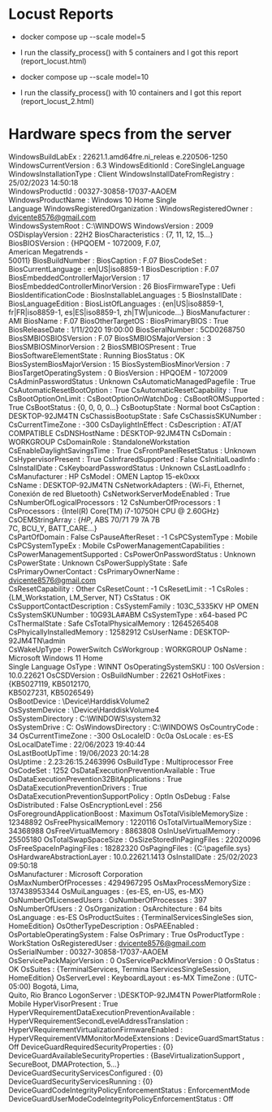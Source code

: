 # Locust Reports

- docker compose up --scale model=5

- I run the classify_process() with 5 containers and I got this report (report_locust.html)




- docker compose up --scale model=10

- I run the classify_process() with 10 containers and I got this report (report_locust_2.html)


# Hardware specs from the server


WindowsBuildLabEx                                       : 22621.1.amd64fre.ni_releas
                                                          e.220506-1250
WindowsCurrentVersion                                   : 6.3
WindowsEditionId                                        : CoreSingleLanguage
WindowsInstallationType                                 : Client
WindowsInstallDateFromRegistry                          : 25/02/2023 14:50:18        
WindowsProductId                                        : 00327-30858-17037-AAOEM    
WindowsProductName                                      : Windows 10 Home Single     
                                                          Language
WindowsRegisteredOrganization                           :
WindowsRegisteredOwner                                  : dvicente8576@gmail.com     
WindowsSystemRoot                                       : C:\WINDOWS
WindowsVersion                                          : 2009
OSDisplayVersion                                        : 22H2
BiosCharacteristics                                     : {7, 11, 12, 15...}
BiosBIOSVersion                                         : {HPQOEM - 1072009, F.07,   
                                                          American Megatrends -      
                                                          50011}
BiosBuildNumber                                         :
BiosCaption                                             : F.07
BiosCodeSet                                             :
BiosCurrentLanguage                                     : en|US|iso8859-1
BiosDescription                                         : F.07
BiosEmbeddedControllerMajorVersion                      : 17
BiosEmbeddedControllerMinorVersion                      : 26
BiosFirmwareType                                        : Uefi
BiosIdentificationCode                                  :
BiosInstallableLanguages                                : 5
BiosInstallDate                                         :
BiosLanguageEdition                                     :
BiosListOfLanguages                                     : {en|US|iso8859-1,
                                                          fr|FR|iso8859-1,
                                                          es|ES|iso8859-1,
                                                          zh|TW|unicode...}
BiosManufacturer                                        : AMI
BiosName                                                : F.07
BiosOtherTargetOS                                       :
BiosPrimaryBIOS                                         : True
BiosReleaseDate                                         : 1/11/2020 19:00:00
BiosSeralNumber                                         : 5CD0268750
BiosSMBIOSBIOSVersion                                   : F.07
BiosSMBIOSMajorVersion                                  : 3
BiosSMBIOSMinorVersion                                  : 2
BiosSMBIOSPresent                                       : True
BiosSoftwareElementState                                : Running
BiosStatus                                              : OK
BiosSystemBiosMajorVersion                              : 15
BiosSystemBiosMinorVersion                              : 7
BiosTargetOperatingSystem                               : 0
BiosVersion                                             : HPQOEM - 1072009
CsAdminPasswordStatus                                   : Unknown
CsAutomaticManagedPagefile                              : True
CsAutomaticResetBootOption                              : True
CsAutomaticResetCapability                              : True
CsBootOptionOnLimit                                     :
CsBootOptionOnWatchDog                                  :
CsBootROMSupported                                      : True
CsBootStatus                                            : {0, 0, 0, 0...}
CsBootupState                                           : Normal boot
CsCaption                                               : DESKTOP-92JM4TN
CsChassisBootupState                                    : Safe
CsChassisSKUNumber                                      :
CsCurrentTimeZone                                       : -300
CsDaylightInEffect                                      :
CsDescription                                           : AT/AT COMPATIBLE
CsDNSHostName                                           : DESKTOP-92JM4TN
CsDomain                                                : WORKGROUP
CsDomainRole                                            : StandaloneWorkstation
CsEnableDaylightSavingsTime                             : True
CsFrontPanelResetStatus                                 : Unknown
CsHypervisorPresent                                     : True
CsInfraredSupported                                     : False
CsInitialLoadInfo                                       :
CsInstallDate                                           :
CsKeyboardPasswordStatus                                : Unknown
CsLastLoadInfo                                          :
CsManufacturer                                          : HP
CsModel                                                 : OMEN Laptop 15-ek0xxx      
CsName                                                  : DESKTOP-92JM4TN
CsNetworkAdapters                                       : {Wi-Fi, Ethernet,
                                                          Conexión de red Bluetooth} 
CsNetworkServerModeEnabled                              : True
CsNumberOfLogicalProcessors                             : 12
CsNumberOfProcessors                                    : 1
CsProcessors                                            : {Intel(R) Core(TM)
                                                          i7-10750H CPU @ 2.60GHz}   
CsOEMStringArray                                        : {$HP$, ABS 70/71 79 7A 7B  
                                                          7C, BCU_Y, BATT_CARE...}   
CsPartOfDomain                                          : False
CsPauseAfterReset                                       : -1
CsPCSystemType                                          : Mobile
CsPCSystemTypeEx                                        : Mobile
CsPowerManagementCapabilities                           :
CsPowerManagementSupported                              :
CsPowerOnPasswordStatus                                 : Unknown
CsPowerState                                            : Unknown
CsPowerSupplyState                                      : Safe
CsPrimaryOwnerContact                                   :
CsPrimaryOwnerName                                      : dvicente8576@gmail.com     
CsResetCapability                                       : Other
CsResetCount                                            : -1
CsResetLimit                                            : -1
CsRoles                                                 : {LM_Workstation,
                                                          LM_Server, NT}
CsStatus                                                : OK
CsSupportContactDescription                             :
CsSystemFamily                                          : 103C_5335KV HP OMEN        
CsSystemSKUNumber                                       : 10G93LA#ABM
CsSystemType                                            : x64-based PC
CsThermalState                                          : Safe
CsTotalPhysicalMemory                                   : 12645265408
CsPhyicallyInstalledMemory                              : 12582912
CsUserName                                              : DESKTOP-92JM4TN\admin      
CsWakeUpType                                            : PowerSwitch
CsWorkgroup                                             : WORKGROUP
OsName                                                  : Microsoft Windows 11 Home  
                                                          Single Language
OsType                                                  : WINNT
OsOperatingSystemSKU                                    : 100
OsVersion                                               : 10.0.22621
OsCSDVersion                                            :
OsBuildNumber                                           : 22621
OsHotFixes                                              : {KB5027119, KB5012170,     
                                                          KB5027231, KB5026549}      
OsBootDevice                                            : \Device\HarddiskVolume2    
OsSystemDevice                                          : \Device\HarddiskVolume4    
OsSystemDirectory                                       : C:\WINDOWS\system32        
OsSystemDrive                                           : C:
OsWindowsDirectory                                      : C:\WINDOWS
OsCountryCode                                           : 34
OsCurrentTimeZone                                       : -300
OsLocaleID                                              : 0c0a
OsLocale                                                : es-ES
OsLocalDateTime                                         : 22/06/2023 19:40:44        
OsLastBootUpTime                                        : 19/06/2023 20:14:28        
OsUptime                                                : 2.23:26:15.2463996
OsBuildType                                             : Multiprocessor Free        
OsCodeSet                                               : 1252
OsDataExecutionPreventionAvailable                      : True
OsDataExecutionPrevention32BitApplications              : True
OsDataExecutionPreventionDrivers                        : True
OsDataExecutionPreventionSupportPolicy                  : OptIn
OsDebug                                                 : False
OsDistributed                                           : False
OsEncryptionLevel                                       : 256
OsForegroundApplicationBoost                            : Maximum
OsTotalVisibleMemorySize                                : 12348892
OsFreePhysicalMemory                                    : 1220116
OsTotalVirtualMemorySize                                : 34368988
OsFreeVirtualMemory                                     : 8863808
OsInUseVirtualMemory                                    : 25505180
OsTotalSwapSpaceSize                                    :
OsSizeStoredInPagingFiles                               : 22020096
OsFreeSpaceInPagingFiles                                : 18282320
OsPagingFiles                                           : {C:\pagefile.sys}
OsHardwareAbstractionLayer                              : 10.0.22621.1413
OsInstallDate                                           : 25/02/2023 09:50:18        
OsManufacturer                                          : Microsoft Corporation      
OsMaxNumberOfProcesses                                  : 4294967295
OsMaxProcessMemorySize                                  : 137438953344
OsMuiLanguages                                          : {es-ES, en-US, es-MX}      
OsNumberOfLicensedUsers                                 :
OsNumberOfProcesses                                     : 397
OsNumberOfUsers                                         : 2
OsOrganization                                          :
OsArchitecture                                          : 64 bits
OsLanguage                                              : es-ES
OsProductSuites                                         : {TerminalServicesSingleSes 
                                                          sion, HomeEdition}
OsOtherTypeDescription                                  :
OsPAEEnabled                                            :
OsPortableOperatingSystem                               : False
OsPrimary                                               : True
OsProductType                                           : WorkStation
OsRegisteredUser                                        : dvicente8576@gmail.com     
OsSerialNumber                                          : 00327-30858-17037-AAOEM    
OsServicePackMajorVersion                               : 0
OsServicePackMinorVersion                               : 0
OsStatus                                                : OK
OsSuites                                                : {TerminalServices, Termina 
                                                          lServicesSingleSession,    
                                                          HomeEdition}
OsServerLevel                                           :
KeyboardLayout                                          : es-MX
TimeZone                                                : (UTC-05:00) Bogotá, Lima,  
                                                          Quito, Rio Branco
LogonServer                                             : \\DESKTOP-92JM4TN
PowerPlatformRole                                       : Mobile
HyperVisorPresent                                       : True
HyperVRequirementDataExecutionPreventionAvailable       :
HyperVRequirementSecondLevelAddressTranslation          :
HyperVRequirementVirtualizationFirmwareEnabled          :
HyperVRequirementVMMonitorModeExtensions                :
DeviceGuardSmartStatus                                  : Off
DeviceGuardRequiredSecurityProperties                   : {0}
DeviceGuardAvailableSecurityProperties                  : {BaseVirtualizationSupport 
                                                          , SecureBoot,
                                                          DMAProtection, 5...}       
DeviceGuardSecurityServicesConfigured                   : {0}
DeviceGuardSecurityServicesRunning                      : {0}
DeviceGuardCodeIntegrityPolicyEnforcementStatus         : EnforcementMode
DeviceGuardUserModeCodeIntegrityPolicyEnforcementStatus : Off